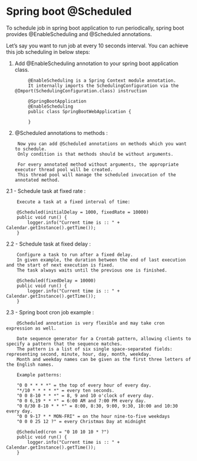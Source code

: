 # Spring boot @Scheduled

To schedule job in spring boot application to run periodically, spring boot provides @EnableScheduling and @Scheduled annotations.

Let’s say you want to run job at every 10 seconds interval. You can achieve this job scheduling in below steps:

1. Add @EnableScheduling annotation to your spring boot application class. 

           
            @EnableScheduling is a Spring Context module annotation. 
            It internally imports the SchedulingConfiguration via the @Import(SchedulingConfiguration.class) instruction 
            
            @SpringBootApplication
            @EnableScheduling
            public class SpringBootWebApplication {
                 
            }
                
2. @Scheduled annotations to methods : 

        
        Now you can add @Scheduled annotations on methods which you want to schedule. 
        Only condition is that methods should be without arguments.
        
        For every annotated method without arguments, the appropriate executor thread pool will be created. 
        This thread pool will manage the scheduled invocation of the annotated method.

2.1 - Schedule task at fixed rate :

        Execute a task at a fixed interval of time:
        
        @Scheduled(initialDelay = 1000, fixedRate = 10000)
        public void run() {
            logger.info("Current time is :: " + Calendar.getInstance().getTime());
        }
        
2.2 - Schedule task at fixed delay :

        Configure a task to run after a fixed delay. 
        In given example, the duration between the end of last execution and the start of next execution is fixed. 
        The task always waits until the previous one is finished.
        
        @Scheduled(fixedDelay = 10000)
        public void run() {
            logger.info("Current time is :: " + Calendar.getInstance().getTime());
        }
        
2.3 - Spring boot cron job example :

        @Scheduled annotation is very flexible and may take cron expression as well.
    
        Date sequence generator for a Crontab pattern, allowing clients to specify a pattern that the sequence matches.
        The pattern is a list of six single space-separated fields: representing second, minute, hour, day, month, weekday. 
        Month and weekday names can be given as the first three letters of the English names.
        
        Example patterns:
        
        "0 0 * * * *" = the top of every hour of every day.
        "*/10 * * * * *" = every ten seconds.
        "0 0 8-10 * * *" = 8, 9 and 10 o'clock of every day.
        "0 0 6,19 * * *" = 6:00 AM and 7:00 PM every day.
        "0 0/30 8-10 * * *" = 8:00, 8:30, 9:00, 9:30, 10:00 and 10:30 every day.
        "0 0 9-17 * * MON-FRI" = on the hour nine-to-five weekdays
        "0 0 0 25 12 ?" = every Christmas Day at midnight
        
        @Scheduled(cron = "0 10 10 10 * ?")
        public void run() {
            logger.info("Current time is :: " + Calendar.getInstance().getTime());
        }